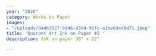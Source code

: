```yaml
---
year: "2020"
category: Works on Paper
images:
- "/uploads/94463627-9d48-4394-91fc-a1be6dad9d75.jpeg"
title: 'Quarant Art Ink on Paper #2 '
description: Ink on paper 30" x 22"

---
```


